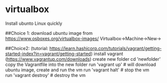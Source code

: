 # virtualbox

Install ubunto Linux quickly

##Choice 1: download ubuntu image from https://www.osboxes.org/virtualbox-images/
   Virtualbox->Machine->New->

##Choice2: (tutorial: https://learn.hashicorp.com/tutorials/vagrant/getting-started-index?in=vagrant/getting-started)
  install vagrant (https://www.vagrantup.com/downloads)
  create new folder 
  cd 'newfolder'
  copy the Vagrantfile into the new folder
  run 'vagrant up'  # will download ubuntu image, create and run the vm
  run 'vagrant halt' # stop the vm  
  run 'vagrant destroy' # destroy the vm
  
  
  
